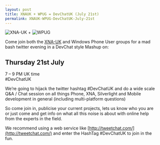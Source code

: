 ```yaml
---
layout: post
title: XNAUK + WPUG = DevChatUK (July 21st)
permalink: XNAUK-WPUG-DevChatUK-July-21st
---
```


![XNA-UK](http://a1.twimg.com/profile_images/1319730721/icon1.jpg "XNA-UK") + ![WPUG](http://4.bp.blogspot.com/-G0my9rhEmy0/TfvS17v8FQI/AAAAAAAAATo/LAwyYWayVEI/s1600/phone.png "WPUG")

Come join both the [XNA-UK](http://xna-uk.net/) and Windows Phone User groups for a mad bash twitter evening in a DevChat style Mashup on:

## Thursday 21st July  
7 – 9 PM UK time  
#DevChatUK

We’re going to hijack the twitter hashtag #DevChatUK and do a wide scale Q&A / Chat session on all things Phone, XNA, Silverlight and Mobile development in general (including multi-platform questions)

So come join in, publicise your current projects, lets us know who you are or just come and get info on what all this noise is about with online help from the experts in the field.

We recommend using a web service like [http://tweetchat.com/](http://tweetchat.com/) and enter the HashTag #DevChatUK to join in the fun.

